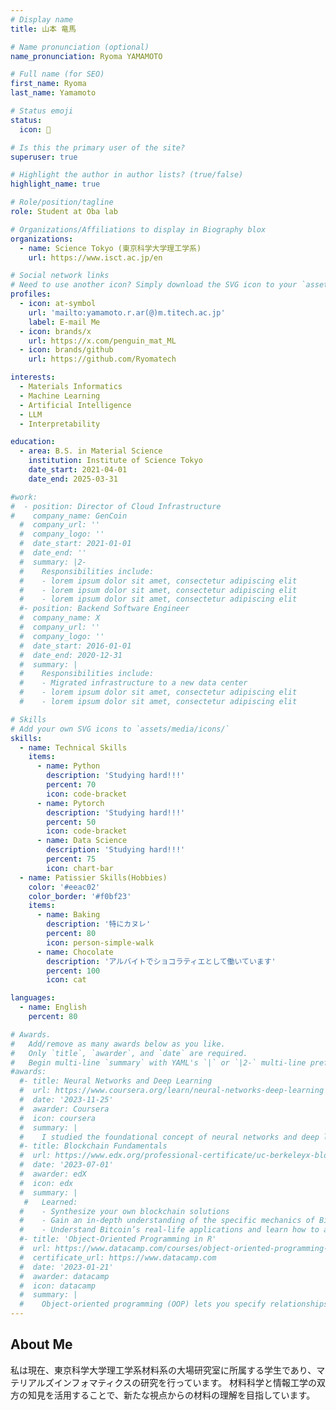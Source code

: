 ```yaml
---
# Display name
title: 山本 竜馬

# Name pronunciation (optional)
name_pronunciation: Ryoma YAMAMOTO

# Full name (for SEO)
first_name: Ryoma
last_name: Yamamoto

# Status emoji
status:
  icon: 🐧

# Is this the primary user of the site?
superuser: true

# Highlight the author in author lists? (true/false)
highlight_name: true

# Role/position/tagline
role: Student at Oba lab

# Organizations/Affiliations to display in Biography blox
organizations:
  - name: Science Tokyo (東京科学大学理工学系)
    url: https://www.isct.ac.jp/en

# Social network links
# Need to use another icon? Simply download the SVG icon to your `assets/media/icons/` folder.
profiles:
  - icon: at-symbol
    url: 'mailto:yamamoto.r.ar(@)m.titech.ac.jp'
    label: E-mail Me
  - icon: brands/x
    url: https://x.com/penguin_mat_ML
  - icon: brands/github
    url: https://github.com/Ryomatech

interests:
  - Materials Informatics
  - Machine Learning
  - Artificial Intelligence
  - LLM
  - Interpretability

education:
  - area: B.S. in Material Science
    institution: Institute of Science Tokyo
    date_start: 2021-04-01
    date_end: 2025-03-31

#work:
#  - position: Director of Cloud Infrastructure
#    company_name: GenCoin
  #  company_url: ''
  #  company_logo: ''
  #  date_start: 2021-01-01
  #  date_end: ''
  #  summary: |2-
  #    Responsibilities include:
  #    - lorem ipsum dolor sit amet, consectetur adipiscing elit
  #    - lorem ipsum dolor sit amet, consectetur adipiscing elit
  #    - lorem ipsum dolor sit amet, consectetur adipiscing elit
  #- position: Backend Software Engineer
  #  company_name: X
  #  company_url: ''
  #  company_logo: ''
  #  date_start: 2016-01-01
  #  date_end: 2020-12-31
  #  summary: |
  #    Responsibilities include:
  #    - Migrated infrastructure to a new data center
  #    - lorem ipsum dolor sit amet, consectetur adipiscing elit
  #    - lorem ipsum dolor sit amet, consectetur adipiscing elit

# Skills
# Add your own SVG icons to `assets/media/icons/`
skills:
  - name: Technical Skills
    items:
      - name: Python
        description: 'Studying hard!!!'
        percent: 70
        icon: code-bracket
      - name: Pytorch
        description: 'Studying hard!!!'
        percent: 50
        icon: code-bracket
      - name: Data Science
        description: 'Studying hard!!!'
        percent: 75
        icon: chart-bar
  - name: Patissier Skills(Hobbies)
    color: '#eeac02'
    color_border: '#f0bf23'
    items:
      - name: Baking
        description: '特にカヌレ'
        percent: 80
        icon: person-simple-walk
      - name: Chocolate
        description: 'アルバイトでショコラティエとして働いています'
        percent: 100
        icon: cat

languages:
  - name: English
    percent: 80

# Awards.
#   Add/remove as many awards below as you like.
#   Only `title`, `awarder`, and `date` are required.
#   Begin multi-line `summary` with YAML's `|` or `|2-` multi-line prefix and indent 2 spaces below.
#awards:
  #- title: Neural Networks and Deep Learning
  #  url: https://www.coursera.org/learn/neural-networks-deep-learning
  #  date: '2023-11-25'
  #  awarder: Coursera
  #  icon: coursera
  #  summary: |
  #    I studied the foundational concept of neural networks and deep learning. By the end, I was familiar with the significant technological trends driving the rise of deep learning; build, train, and apply fully connected deep neural networks; implement efficient (vectorized) neural networks; identify key parameters in a neural network’s architecture; and apply deep learning to your own applications.
  #- title: Blockchain Fundamentals
  #  url: https://www.edx.org/professional-certificate/uc-berkeleyx-blockchain-fundamentals
  #  date: '2023-07-01'
  #  awarder: edX
  #  icon: edx
  #  summary: |
   #   Learned:
  #    - Synthesize your own blockchain solutions
  #    - Gain an in-depth understanding of the specific mechanics of Bitcoin
  #    - Understand Bitcoin’s real-life applications and learn how to attack and destroy Bitcoin, Ethereum, smart contracts and Dapps, and alternatives to Bitcoin’s Proof-of-Work consensus algorithm
  #- title: 'Object-Oriented Programming in R'
  #  url: https://www.datacamp.com/courses/object-oriented-programming-with-s3-and-r6-in-r
  #  certificate_url: https://www.datacamp.com
  #  date: '2023-01-21'
  #  awarder: datacamp
  #  icon: datacamp
  #  summary: |
  #    Object-oriented programming (OOP) lets you specify relationships between functions and the objects that they can act on, helping you manage complexity in your code. This is an intermediate level course, providing an introduction to OOP, using the S3 and R6 systems. S3 is a great day-to-day R programming tool that simplifies some of the functions that you write. R6 is especially useful for industry-specific analyses, working with web APIs, and building GUIs.
---
```


## About Me

私は現在、東京科学大学理工学系材料系の大場研究室に所属する学生であり、マテリアルズインフォマティクスの研究を行っています。
材料科学と情報工学の双方の知見を活用することで、新たな視点からの材料の理解を目指しています。
